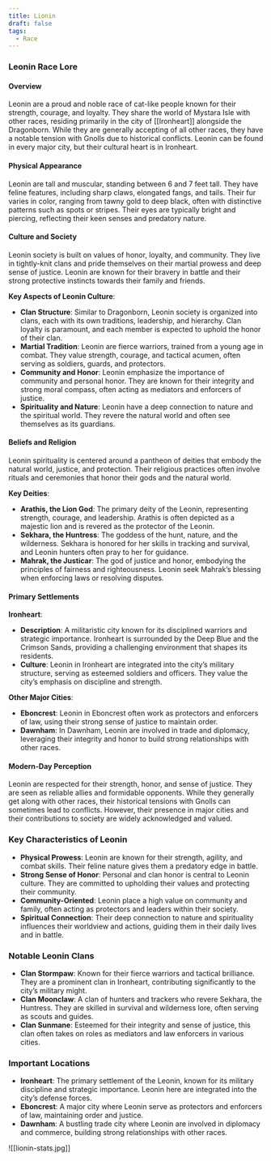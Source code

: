 ```yaml
---
title: Lionin
draft: false
tags:
  - Race
---
```


### Leonin Race Lore

#### Overview

Leonin are a proud and noble race of cat-like people known for their strength, courage, and loyalty. They share the world of Mystara Isle with other races, residing primarily in the city of [[Ironheart]] alongside the Dragonborn. While they are generally accepting of all other races, they have a notable tension with Gnolls due to historical conflicts. Leonin can be found in every major city, but their cultural heart is in Ironheart.

#### Physical Appearance

Leonin are tall and muscular, standing between 6 and 7 feet tall. They have feline features, including sharp claws, elongated fangs, and tails. Their fur varies in color, ranging from tawny gold to deep black, often with distinctive patterns such as spots or stripes. Their eyes are typically bright and piercing, reflecting their keen senses and predatory nature.

#### Culture and Society

Leonin society is built on values of honor, loyalty, and community. They live in tightly-knit clans and pride themselves on their martial prowess and deep sense of justice. Leonin are known for their bravery in battle and their strong protective instincts towards their family and friends.

**Key Aspects of Leonin Culture**:

- **Clan Structure**: Similar to Dragonborn, Leonin society is organized into clans, each with its own traditions, leadership, and hierarchy. Clan loyalty is paramount, and each member is expected to uphold the honor of their clan.
- **Martial Tradition**: Leonin are fierce warriors, trained from a young age in combat. They value strength, courage, and tactical acumen, often serving as soldiers, guards, and protectors.
- **Community and Honor**: Leonin emphasize the importance of community and personal honor. They are known for their integrity and strong moral compass, often acting as mediators and enforcers of justice.
- **Spirituality and Nature**: Leonin have a deep connection to nature and the spiritual world. They revere the natural world and often see themselves as its guardians.

#### Beliefs and Religion

Leonin spirituality is centered around a pantheon of deities that embody the natural world, justice, and protection. Their religious practices often involve rituals and ceremonies that honor their gods and the natural world.

**Key Deities**:

- **Arathis, the Lion God**: The primary deity of the Leonin, representing strength, courage, and leadership. Arathis is often depicted as a majestic lion and is revered as the protector of the Leonin.
- **Sekhara, the Huntress**: The goddess of the hunt, nature, and the wilderness. Sekhara is honored for her skills in tracking and survival, and Leonin hunters often pray to her for guidance.
- **Mahrak, the Justicar**: The god of justice and honor, embodying the principles of fairness and righteousness. Leonin seek Mahrak’s blessing when enforcing laws or resolving disputes.

#### Primary Settlements

**Ironheart**:

- **Description**: A militaristic city known for its disciplined warriors and strategic importance. Ironheart is surrounded by the Deep Blue and the Crimson Sands, providing a challenging environment that shapes its residents.
- **Culture**: Leonin in Ironheart are integrated into the city’s military structure, serving as esteemed soldiers and officers. They value the city’s emphasis on discipline and strength.

**Other Major Cities**:

- **Eboncrest**: Leonin in Eboncrest often work as protectors and enforcers of law, using their strong sense of justice to maintain order.
- **Dawnham**: In Dawnham, Leonin are involved in trade and diplomacy, leveraging their integrity and honor to build strong relationships with other races.

#### Modern-Day Perception

Leonin are respected for their strength, honor, and sense of justice. They are seen as reliable allies and formidable opponents. While they generally get along with other races, their historical tensions with Gnolls can sometimes lead to conflicts. However, their presence in major cities and their contributions to society are widely acknowledged and valued.

### Key Characteristics of Leonin

- **Physical Prowess**: Leonin are known for their strength, agility, and combat skills. Their feline nature gives them a predatory edge in battle.
- **Strong Sense of Honor**: Personal and clan honor is central to Leonin culture. They are committed to upholding their values and protecting their community.
- **Community-Oriented**: Leonin place a high value on community and family, often acting as protectors and leaders within their society.
- **Spiritual Connection**: Their deep connection to nature and spirituality influences their worldview and actions, guiding them in their daily lives and in battle.

### Notable Leonin Clans

- **Clan Stormpaw**: Known for their fierce warriors and tactical brilliance. They are a prominent clan in Ironheart, contributing significantly to the city’s military might.
- **Clan Moonclaw**: A clan of hunters and trackers who revere Sekhara, the Huntress. They are skilled in survival and wilderness lore, often serving as scouts and guides.
- **Clan Sunmane**: Esteemed for their integrity and sense of justice, this clan often takes on roles as mediators and law enforcers in various cities.

### Important Locations

- **Ironheart**: The primary settlement of the Leonin, known for its military discipline and strategic importance. Leonin here are integrated into the city’s defense forces.
- **Eboncrest**: A major city where Leonin serve as protectors and enforcers of law, maintaining order and justice.
- **Dawnham**: A bustling trade city where Leonin are involved in diplomacy and commerce, building strong relationships with other races.

![[lionin-stats.jpg]]

